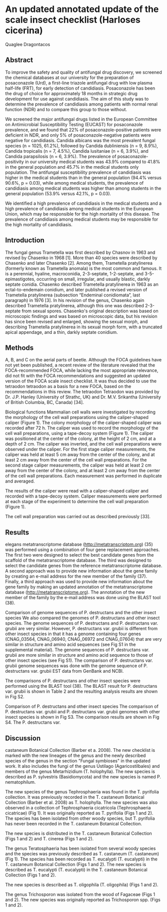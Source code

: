 # An updated annotated update of the scale insect checklist (Harloses cicerina)
Quaglee Dragontacos


## Abstract
To improve the safety and quality of antifungal drug discovery, we screened the chemical databases at our university for the preparation of posaconazole (Urd), a first-line triazole antifungal drug with low plasma half-life (FRT), for early detection of candidiasis. Posaconazole has been the drug of choice for approximately 18 months in strategic drug development for use against candidiasis. The aim of this study was to determine the prevalence of candidiasis among patients with normal renal function (NDR) and to compare this group to those without.

We screened the major antifungal drugs listed in the European Committee on Antimicrobial Susceptibility Testing (EUCAST) for posaconazole prevalence, and we found that 22% of posaconazole-positive patients were deficient in NDR, and only 5% of posaconazole-negative patients were negative for candidiasis. Candida albicans was the most prevalent fungal species (n = 1025, 61.2%), followed by Candida dubliniensis (n = 9, 8.9%), Candida tropicalis (n = 7, 4.5%), Candida lusitaniae (n = 6, 3.9%), and Candida parapsilosis (n = 6, 3.9%). The prevalence of posaconazole-positivity in our university medical students was 43.9% compared to 41.8% in the general population and 45.7% in the medical students only population. The antifungal susceptibility prevalence of candidiasis was higher in the medical students than in the general population (94.4% versus 90.6%, p = 0.03), while among medical students, the prevalence of candidiasis among medical students was higher than among students in the general population (53.9% versus 42.1%, p = 0.03).

We identified a high prevalence of candidiasis in the medical students and a high prevalence of candidiasis among medical students in the European Union, which may be responsible for the high mortality of this disease. The prevalence of candidiasis among medical students may be responsible for the high mortality of candidiasis.


## Introduction
The fungal genus Trametella was first described by Chasnov in 1963 and revised by Chasenko in 1968 [1]. More than 40 species were described by Chasenko and later Chasenko [2]. Among them, Trametella pratylinerea (formerly known as Trametella anomala) is the most common and famous. It is a perennial, hyaline, macroconidia, 2-3-septate, 1-2-septate, and 3-5-epimastigotes, occurring on small, irregular, and usually blastic, darkly septate conidia. Chasenko described Trametella pratylinerea in 1963 as an ectal-to-endemain conidium, and later published a revised version of Trametella pratylinerea (subsection “Endeminal conidiomata”, last paragraph) in 1976 [3]. In his revision of the genus, Chasenko again described Trametella pratylinerea, although this one was described 2-3-septate from sexual spores. Chasenko's original description was based on microscopic findings and was based on microscopic data, but his revision has since been revised and enlarged, showing the sexual morph, and describing Trametella pratylinerea in its sexual morph form, with a truncated apical appendage, and a thin, darkly septate conidium.


## Methods
A, B, and C on the aerial parts of beetle. Although the FOCA guidelines have not yet been published, a recent review of the literature revealed that the FOCA-recommended FOCA, while lacking the most appropriate relevance, did not fit with the FOCA recommendations and suggested an updated version of the FOCA scale insect checklist. It was thus decided to use the tetraodon tetraodon as a basis for a new FOCA, based on the recommendations in this review. The tetraodon Tetraodon was provided by Dr. J.P. Hanley (University of Strathc, UK) and Dr. M.V. Srikantha (University of British Columbia, BC, Canada) [34].

Biological functions
Mammalian cell walls were investigated by recording the morphology of the cell wall preparations using the caliper-shaped caliper (Figure 1). The colony morphology of the caliper-shaped caliper was recorded after 72 h. The caliper was used to record the morphology of the cell wall preparations, using a tape-decoy system (Figure 1). The caliper was positioned at the center of the colony, at the height of 2 cm, and at a depth of 2 cm. The caliper was inverted, and the cell wall preparations were observed under the caliper. For the first stage caliper measurements, the caliper was held at least 5 cm away from the center of the colony, and at least 2 cm away from the center of the cell wall preparations. For the second stage caliper measurements, the caliper was held at least 2 cm away from the center of the colony, and at least 2 cm away from the center of the cell wall preparations. Each measurement was performed in duplicate and averaged.

The results of the caliper were read with a caliper-shaped caliper and recorded with a tape-decoy system. Caliper measurements were performed at each stage of the experiment to determine the cell wall preparation (Figure 1).

The cell wall preparation was carried out as described previously [33].


## Results
elegans metatranscriptome database (http://metatranscriptom.org) (35) was performed using a combination of four gene replacement approaches. The first two were designed to select the best candidate genes from the scaffold of the metatranscriptome database. The third was designed to select the candidate genes from the reference metatranscriptome database. A second approach was to provide new information about the gene family by creating an e-mail address for the new member of the family (37). Finally, a third approach was used to provide new information about the gene family by making an updated annotation of the metatranscriptome database (http://metatranscriptome.org). The annotation of the new member of the family by the e-mail address was done using the BLAST tool (38).

Comparison of genome sequences of P. destructans and the other insect species
We also compared the genomes of P. destructans and other insect species. The genome sequences of P. destructans and P. destructans var. grubii are very similar. However, P. destructans var. grubii is different from other insect species in that it has a genome containing four genes (CNAG_03564, CNAG_06940, CNAG_06972 and CNAG_07604) that are very similar in structure and amino acid sequences (see Fig S1 in the supplemental material). The genome sequences of P. destructans var. grubii are more similar in structure and amino acid sequence to those of other insect species (see Fig S1). The comparison of P. destructans var. grubii genome sequences was done with the genome sequence of P. destructans var. grubii EST data from GenBank and NCBI.

The comparisons of P. destructans and other insect species were performed using the BLAST tool (38). The BLAST result for P. destructans var. grubii is shown in Table 2 and the resulting analysis results are shown in Fig S2.

Comparison of P. destructans and other insect species
The comparison of P. destructans var. grubii and P. destructans var. grubii genomes with other insect species is shown in Fig S3. The comparison results are shown in Fig S4. The P. destructans var.


## Discussion
castaneum Botanical Collection (Barber et a. 2008). The new checklist is marked with the new lineages of the genus and the newly described species of the genus in the section "Fungal symbioses" in the updated work. It also includes the fungi of the genus Ustilago (Agaricostilbales) and members of the genus Metarhizidium (T. holophylla). The new species is described as P. sylvestris (Basidiomycota) and the new species is named P. nematophilum.

The new species of the genus Tephrosphaeria was found in the T. pyrifolia collection. It was previously recorded in the T. castaneum Botanical Collection (Barber et al. 2008) as T. holophylla. The new species was also observed in a collection of Tephrosphaeria cicatricola (Tephrosphaeria cicatricae) (Fig 1). It was originally reported as T. pyrifolia (Figs 1 and 2). The species has been isolated from other woody species, but T. pyrifolia has never been recorded in the T. castaneum Botanical Collection.

The new species is distributed in the T. castaneum Botanical Collection (Figs 1 and 2) and T. cinerea (Figs 1 and 2).

The genus Teratosphaeria has been isolated from several woody species and the species was previously described as T. castaneum (T. castaneum) (Fig 1). The species has been recorded as T. eucalypti (T. eucalypti) in the T. castaneum Botanical Collection (Figs 1 and 2). The new species is described as T. eucalypti (T. eucalypti) in the T. castaneum Botanical Collection (Figs 1 and 2).

The new species is described as T. oligophila (T. oligophila) (Figs 1 and 2).

The genus Trichosporon was isolated from the wood of Fagaceae (Figs 1 and 2). The new species was originally reported as Trichosporon spp. (Figs 1 and 2).

